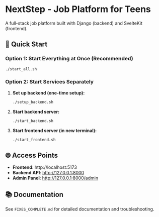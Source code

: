 # NextStep - Job Platform for Teens

A full-stack job platform built with Django (backend) and SvelteKit (frontend).

## 🚀 Quick Start

### Option 1: Start Everything at Once (Recommended)
```bash
./start_all.sh
```

### Option 2: Start Services Separately

1. **Set up backend (one-time setup):**
   ```bash
   ./setup_backend.sh
   ```

2. **Start backend server:**
   ```bash
   ./start_backend.sh
   ```

3. **Start frontend server (in new terminal):**
   ```bash
   ./start_frontend.sh
   ```

## 🌐 Access Points

- **Frontend**: http://localhost:5173
- **Backend API**: http://127.0.0.1:8000
- **Admin Panel**: http://127.0.0.1:8000/admin

## 📚 Documentation

See `FIXES_COMPLETE.md` for detailed documentation and troubleshooting. 